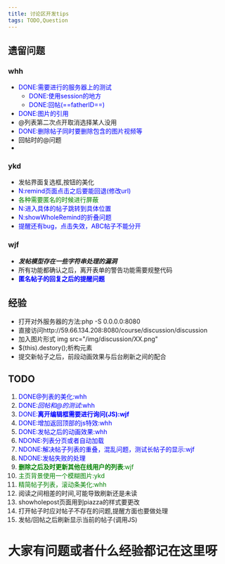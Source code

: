 ```yaml
---
title: 讨论区开发tips
tags: TODO,Question
---
```

## 遗留问题
### whh
* <font color=blue>DONE:需要进行的服务器上的测试</font>
    * <font color=blue>DONE:使用session的地方</font>
    * <font color=blue>DONE:回帖(==fatherID==)</font>
* <font color=blue>DONE:图片的引用</font>
* @列表第二次点开取消选择某人没用
* <font color=blue>DONE:删除帖子同时要删除包含的图片视频等</font>
* 回帖时的@问题
* 

### ykd
* 发帖界面复选框,按钮的美化
* <font color=blue>N:remind页面点击之后要能回退(修改url)</font>
* <font color=green>各种需要匿名的时候进行屏蔽</font>
* <font color=blue>N:进入具体的帖子跳转到具体位置</font>
* <font color=blue>N:showWholeRemind的折叠问题</font>
* <font color=blue>提醒还有bug，点击失效，ABC帖子不能分开</font>

### wjf
* ***发帖模型存在一些字符串处理的漏洞***
* 所有功能都确认之后，离开表单的警告功能需要规整代码
* <font color=blue>**匿名帖子的回复之后的提醒问题**</font>

## 经验
* 打开对外服务器的方法:php -S 0.0.0.0:8080
* 直接访问http://59.66.134.208:8080/course/discussion/discussion
* 加入图片形式 img src="/img/discussion/XX.png"
* $(this).destory();析构元素
* 提交新帖子之后，前段动画效果与后台刷新之间的配合

## TODO
1. <font color=blue>DONE@列表的美化:whh</font>
2. <font color=blue>DONE:*回帖和@的测试*:whh</font>
5. <font color=blue>DONE:**离开编辑框需要进行询问(JS):wjf**</font>
6. <font color=blue>DONE:增加返回顶部的js特效:whh</font>
7. <font color=blue>DONE:发帖之后的动画效果:whh</font>
9. <font color=blue>NDONE:列表分页或者自动加载</font>
1. <font color=blue>NDONE:解决帖子列表的重叠，混乱问题，测试长帖子的显示:wjf</font>
1. <font color=blue>NDONE:发帖失败的处理</font>
3. <font color=green>**删除之后及时更新其他在线用户的列表**:wjf</font>
4. <font color=green>主页背景使用一个模糊图片:ykd</font>
8. <font color=green>精简帖子列表，滚动条美化:whh</font>
1. 阅读之间相差的时间,可能导致刷新还是未读
1. showholepost页面用到piazza的样式要更改
1. 打开帖子时应对帖子不存在的问题,提醒方面也要做处理
1. 发帖/回帖之后刷新显示当前的帖子(调用JS)
# **大家有问题或者什么经验都记在这里呀**